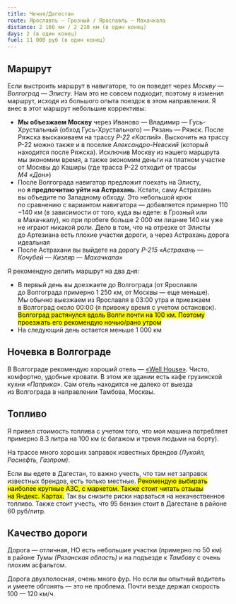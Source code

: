 ```yaml
---
title: Чечня/Дагестан
route: Ярославль — Грозный / Ярославль — Махачкала
distance: 2 160 км / 2 210 км (в один конец)
days: 2 (в один конец)
fuel: 11 000 руб (в один конец)
---
```


## Маршрут
Если выстроить маршрут в навигаторе, то он поведет через _Москву — Волгоград — Элисту_. Нам это не совсем подходит, поэтому я изменил маршрут, исходя из большого опыта поездок в этом направлении.
Я внес в этот маршрут небольшие коррективы:
* **Мы объезжаем Москву** через Иваново — Владимир — Гусь-Хрустальный (обход Гусь-Хрустального) — Рязань — Ряжск. После Ряжска выскакиваем на трассу _Р-22 «Каспий»_. Выскочить на трассу Р-22 можно также и в поселке _Александро-Невский_ (который находится после Ряжска). Исключив Москву из нашего маршрута мы экономим время, а также экономим деньги на платном участке от Москвы до Каширы (где трасса Р-22 отходит от трассы _М4 «Дон»_)
* После Волгограда навигатор предложит поехать на Элисту, но **я предпочитаю уйти на Астрахань**. Кстати, саму Астрахань вы объедите по Западному обходу. Это небольшой крюк по сравнению с вариантом навигатора — добавляется примерно 110 −140 км (в зависимости от того, куда вы едете: в Грозный или в Махачкалу), но при пробеге больше 2 000 км лишние 140 км уже не играют никакой роли. Дело в том, что на отрезке от Элисты до Артезиана есть плохие участки дороги, а через Астрахань дорога идеальная
* После Астрахани вы выйдете на дорогу _Р-215 «Астрахань — Кочубей — Кизляр — Махачкала»_

Я рекомендую делить маршрут на два дня:
* В первый день вы доезжаете до Волгограда (от Ярославля до Волгограда примерно 1 250 км, от Москвы — еще меньше). Мы обычно выезжаем из Ярославля в 03:00 утра и приезжаем в Волгоград около 00:00 (я привожу время с учетом остановок). <mark>Волгоград растянулся вдоль Волги почти на 100 км. Поэтому проезжать его рекомендую ночью/рано утром</mark>
* На следующий день остается меньше 1 000 км

## Ночевка в Волгограде
В Волгограде рекомендую хороший отель — [«Well House»](https://well-house-hotel.ru). Чисто, комфортно, удобные кровати. В этом же здании есть кафе грузинской кухни _«Паприка»_. Сам отель находится не далеко от выезда из Волгограда в направлении Тамбова, Москвы.

## Топливо
Я привел стоимость топлива с учетом того, что моя машина потребляет примерно 8.3 литра на 100 км (с багажом и тремя людьми на борту).

На трассе много хороших заправок известных брендов _(Лукойл, Роснефть, Газпром)_.

Если вы едете в Дагестан, то важно учесть, что там нет заправок известных брендов, есть только местные. <mark>Рекомендую выбирать наиболее крупные АЗС, с маркетом. Также стоит читать отзывы на Яндекс. Картах.</mark> Так вы снизите риски нарваться на некачественное топливо. Также стоит учесть, что 95 бензин стоит в Дагестане в районе 60 руб/литр.

## Качество дороги
Дорога — отличная, НО есть небольшие участки (примерно по 50 км) в районе _Тумы (Рязанская область)_ и на подъезде к _Тамбову_ с очень плохим асфальтом.

Дорога двухполосная, очень много фур. Но если вы опытный водитель и умеете обгонять — это не проблема. Почти везде держал скорость 100 — 120 км/ч.
